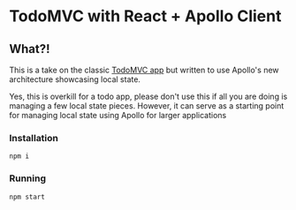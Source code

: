 # TodoMVC with React + Apollo Client

## What?!

This is a take on the classic [TodoMVC app](https://todomvc.com) but written to use Apollo's new architecture showcasing local state.

Yes, this is overkill for a todo app, please don't use this if all you are doing is managing a few local state pieces. However, it can serve as a starting point for managing local state using Apollo for larger applications

### Installation

```
npm i
```

### Running

```
npm start
```
